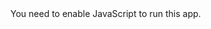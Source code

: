 <!doctype html><html lang="en" class="h-100"><head><meta charset="utf-8"><meta name="google" content="notranslate"><meta http-equiv="Content-Language" content="en"><meta http-equiv="x-ua-compatible" content="ie=edge"><link rel="shortcut icon" href="/icons/favicon.ico"><meta name="viewport" content="width=device-width,initial-scale=1,shrink-to-fit=no"><meta name="theme-color" content="#e8e8e8"><link rel="manifest" href="/manifest.json"><title>Notepad - μθ</title><meta name="description" content="Need to write a quick note? Write it here and it'll be here when you comeback. This page is a simple notepad to take quick notes which works offline too. And all of your Notes and Data is stored is stored in your browser only!"><meta name="keywords" content="notepad, quick notes, offline notes, multiple notes ,browser based notepad, jot down, rich text notes"><meta name="google-site-verification" content="Lo14_SQSoJnuah7Yv9enoLGatd87-xOZmbfXYkTKfNY"/><link href="https://quickfever.github.io/files/main.151e55b2.chunk.css" rel="stylesheet"></head><body class="h-100"><noscript>You need to enable JavaScript to run this app.</noscript><div id="root" class="h-100"></div><script async src=""></script><script>function gtag(){dataLayer.push(arguments)}window.dataLayer=window.dataLayer||[],gtag("js",new Date),gtag("config","UA-72768481-3")</script><script>!function(c){function e(e){for(var t,r,n=e[0],o=e[1],u=e[2],i=0,a=[];i<n.length;i++)r=n[i],f[r]&&a.push(f[r][0]),f[r]=0;for(t in o)Object.prototype.hasOwnProperty.call(o,t)&&(c[t]=o[t]);for(d&&d(e);a.length;)a.shift()();return p.push.apply(p,u||[]),l()}function l(){for(var e,t=0;t<p.length;t++){for(var r=p[t],n=!0,o=1;o<r.length;o++){var u=r[o];0!==f[u]&&(n=!1)}n&&(p.splice(t--,1),e=s(s.s=r[0]))}return e}var r={},f={3:0},p=[];function s(e){if(r[e])return r[e].exports;var t=r[e]={i:e,l:!1,exports:{}};return c[e].call(t.exports,t,t.exports,s),t.l=!0,t.exports}s.e=function(u){var e=[],r=f[u];if(0!==r)if(r)e.push(r[2]);else{var t=new Promise(function(e,t){r=f[u]=[e,t]});e.push(r[2]=t);var n,o=document.getElementsByTagName("head")[0],i=document.createElement("script");i.charset="utf-8",i.timeout=120,s.nc&&i.setAttribute("nonce",s.nc),i.src=s.p+"static/js/"+({}[u]||u)+"."+{2:"dfe1e1b6"}[u]+".chunk.js",n=function(e){i.onerror=i.onload=null,clearTimeout(a);var t=f[u];if(0!==t){if(t){var r=e&&("load"===e.type?"missing":e.type),n=e&&e.target&&e.target.src,o=new Error("Loading chunk "+u+" failed.\n("+r+": "+n+")");o.type=r,o.request=n,t[1](o)}f[u]=void 0}};var a=setTimeout(function(){n({type:"timeout",target:i})},12e4);i.onerror=i.onload=n,o.appendChild(i)}return Promise.all(e)},s.m=c,s.c=r,s.d=function(e,t,r){s.o(e,t)||Object.defineProperty(e,t,{enumerable:!0,get:r})},s.r=function(e){"undefined"!=typeof Symbol&&Symbol.toStringTag&&Object.defineProperty(e,Symbol.toStringTag,{value:"Module"}),Object.defineProperty(e,"__esModule",{value:!0})},s.t=function(t,e){if(1&e&&(t=s(t)),8&e)return t;if(4&e&&"object"==typeof t&&t&&t.__esModule)return t;var r=Object.create(null);if(s.r(r),Object.defineProperty(r,"default",{enumerable:!0,value:t}),2&e&&"string"!=typeof t)for(var n in t)s.d(r,n,function(e){return t[e]}.bind(null,n));return r},s.n=function(e){var t=e&&e.__esModule?function(){return e.default}:function(){return e};return s.d(t,"a",t),t},s.o=function(e,t){return Object.prototype.hasOwnProperty.call(e,t)},s.p="/",s.oe=function(e){throw console.error(e),e};var t=window.webpackJsonp=window.webpackJsonp||[],n=t.push.bind(t);t.push=e,t=t.slice();for(var o=0;o<t.length;o++)e(t[o]);var d=n;l()}([])</script><script src="https://quickfever.github.io/files/1.921d1e03.chunk.js"></script><script src="https://quickfever.github.io/files/main.7ed68170.chunk.js"></script></body></html>
